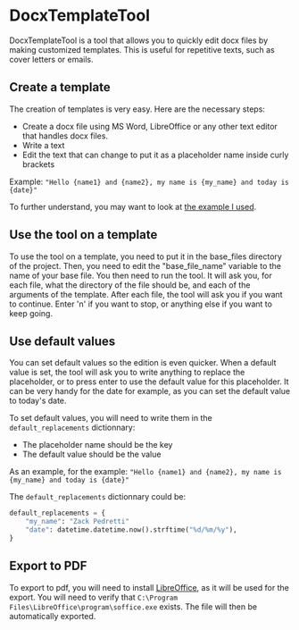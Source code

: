 # DocxTemplateTool
DocxTemplateTool is a tool that allows you to quickly edit docx files by making customized templates. This is useful for repetitive texts, such as cover letters or emails.

## Create a template
The creation of templates is very easy. Here are the necessary steps:
- Create a docx file using MS Word, LibreOffice or any other text editor that handles docx files.
- Write a text
- Edit the text that can change to put it as a placeholder name inside curly brackets

Example: `"Hello {name1} and {name2}, my name is {my_name} and today is {date}"`

To further understand, you may want to look at [the example I used](https://github.com/ZackPedretti/DocxTemplateTool/blob/main/base_files/base_letter.docx).

## Use the tool on a template
To use the tool on a template, you need to put it in the base_files directory of the project. Then, you need to edit the "base_file_name" variable to the name of your base file.
You then need to run the tool. It will ask you, for each file, what the directory of the file should be, and each of the arguments of the template.
After each file, the tool will ask you if you want to continue. Enter 'n' if you want to stop, or anything else if you want to keep going.

## Use default values
You can set default values so the edition is even quicker. When a default value is set, the tool will ask you to write anything to replace the placeholder, or to press enter to use the default value for this placeholder. It can be very handy for the date for example, as you can set the default value to today's date.

To set default values, you will need to write them in the `default_replacements` dictionnary:
- The placeholder name should be the key
- The default value should be the value

As an example, for the example: `"Hello {name1} and {name2}, my name is {my_name} and today is {date}"`

The `default_replacements` dictionnary could be:
```python
default_replacements = {
    "my_name": "Zack Pedretti"
    "date": datetime.datetime.now().strftime("%d/%m/%y"),
}
```

## Export to PDF
To export to pdf, you will need to install [LibreOffice](https://fr.libreoffice.org/download/telecharger-libreoffice/), as it will be used for the export. You will need to verify that `C:\Program Files\LibreOffice\program\soffice.exe` exists.
The file will then be automatically exported.
